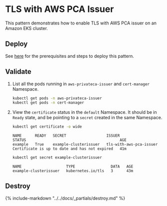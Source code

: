# TLS with AWS PCA Issuer

This pattern demonstrates how to enable TLS with AWS PCA issuer on an Amazon EKS cluster.

## Deploy

See [here](https://aws-ia.github.io/terraform-aws-eks-blueprints/getting-started/#prerequisites) for the prerequisites and steps to deploy this pattern.

## Validate

1. List all the pods running in `aws-privateca-issuer` and `cert-manager` Namespace.

    ```sh
    kubectl get pods -n aws-privateca-issuer
    kubectl get pods -n cert-manager
    ```

2. View the `certificate` status in the `default` Namespace. It should be in `Ready` state, and be pointing to a `secret` created in the same Namespace.

    ```sh
    kubectl get certificate -o wide
    ```

    ```text
    NAME      READY   SECRET                  ISSUER                    STATUS                                          AGE
    example   True    example-clusterissuer   tls-with-aws-pca-issuer   Certificate is up to date and has not expired   41m
    ```

    ```sh
    kubectl get secret example-clusterissuer
    ```

    ```text
    NAME                    TYPE                DATA   AGE
    example-clusterissuer   kubernetes.io/tls   3      43m
    ```

## Destroy

{%
   include-markdown "../../docs/_partials/destroy.md"
%}
